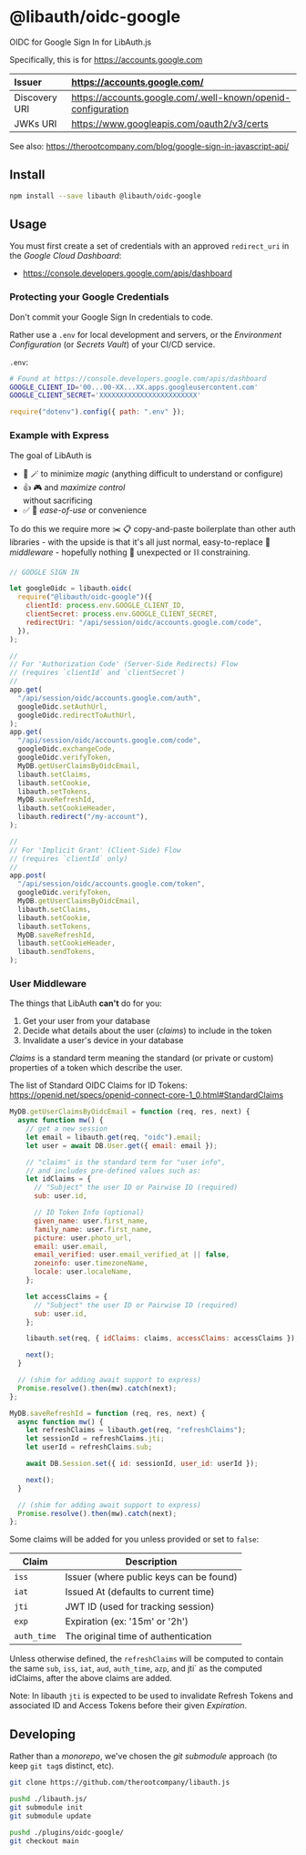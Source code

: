 # @libauth/oidc-google

OIDC for Google Sign In for LibAuth.js

Specifically, this is for <https://accounts.google.com>

| Issuer        | <https://accounts.google.com/>                                 |
| :------------ | :------------------------------------------------------------- |
| Discovery URI | <https://accounts.google.com/.well-known/openid-configuration> |
| JWKs URI      | <https://www.googleapis.com/oauth2/v3/certs>                   |

See also: <https://therootcompany.com/blog/google-sign-in-javascript-api/>

## Install

```bash
npm install --save libauth @libauth/oidc-google
```

## Usage

You must first create a set of credentials with an approved `redirect_uri` in
the _Google Cloud Dashboard_:

- <https://console.developers.google.com/apis/dashboard>

### Protecting your Google Credentials

Don't commit your Google Sign In credentials to code.

Rather use a `.env` for local development and servers, or the _Environment
Configuration_ (or _Secrets Vault_) of your CI/CD service.

`.env`:

```bash
# Found at https://console.developers.google.com/apis/dashboard
GOOGLE_CLIENT_ID='00...00-XX...XX.apps.googleusercontent.com'
GOOGLE_CLIENT_SECRET='XXXXXXXXXXXXXXXXXXXXXXXX'
```

```js
require("dotenv").config({ path: ".env" });
```

### Example with Express

The goal of LibAuth is

- 🚫 🪄 to minimize _magic_ (anything difficult to understand or configure)
- 👍 🎮 and _maximize control_ \
  without sacrificing
- ✅ 🏪 _ease-of-use_ or convenience

To do this we require more ✂️ 📋 copy-and-paste boilerplate than other auth
libraries - with the upside is that it's all just normal, easy-to-replace 🥞
_middleware_ - hopefully nothing 🤔 unexpected or ⛓ constraining.

```js
// GOOGLE SIGN IN

let googleOidc = libauth.oidc(
  require("@libauth/oidc-google")({
    clientId: process.env.GOOGLE_CLIENT_ID,
    clientSecret: process.env.GOOGLE_CLIENT_SECRET,
    redirectUri: "/api/session/oidc/accounts.google.com/code",
  }),
);

//
// For 'Authorization Code' (Server-Side Redirects) Flow
// (requires `clientId` and `clientSecret`)
//
app.get(
  "/api/session/oidc/accounts.google.com/auth",
  googleOidc.setAuthUrl,
  googleOidc.redirectToAuthUrl,
);
app.get(
  "/api/session/oidc/accounts.google.com/code",
  googleOidc.exchangeCode,
  googleOidc.verifyToken,
  MyDB.getUserClaimsByOidcEmail,
  libauth.setClaims,
  libauth.setCookie,
  libauth.setTokens,
  MyDB.saveRefreshId,
  libauth.setCookieHeader,
  libauth.redirect("/my-account"),
);

//
// For 'Implicit Grant' (Client-Side) Flow
// (requires `clientId` only)
//
app.post(
  "/api/session/oidc/accounts.google.com/token",
  googleOidc.verifyToken,
  MyDB.getUserClaimsByOidcEmail,
  libauth.setClaims,
  libauth.setCookie,
  libauth.setTokens,
  MyDB.saveRefreshId,
  libauth.setCookieHeader,
  libauth.sendTokens,
);
```

### User Middleware

The things that LibAuth **can't** do for you:

1. Get your user from your database
2. Decide what details about the user (_claims_) to include in the token
3. Invalidate a user's device in your database

_Claims_ is a standard term meaning the standard (or private or custom)
properties of a token which describe the user.

The list of Standard OIDC Claims for ID Tokens:
<https://openid.net/specs/openid-connect-core-1_0.html#StandardClaims>

```js
MyDB.getUserClaimsByOidcEmail = function (req, res, next) {
  async function mw() {
    // get a new session
    let email = libauth.get(req, "oidc").email;
    let user = await DB.User.get({ email: email });

    // "claims" is the standard term for "user info",
    // and includes pre-defined values such as:
    let idClaims = {
      // "Subject" the user ID or Pairwise ID (required)
      sub: user.id,

      // ID Token Info (optional)
      given_name: user.first_name,
      family_name: user.first_name,
      picture: user.photo_url,
      email: user.email,
      email_verified: user.email_verified_at || false,
      zoneinfo: user.timezoneName,
      locale: user.localeName,
    };

    let accessClaims = {
      // "Subject" the user ID or Pairwise ID (required)
      sub: user.id,
    };

    libauth.set(req, { idClaims: claims, accessClaims: accessClaims });

    next();
  }

  // (shim for adding await support to express)
  Promise.resolve().then(mw).catch(next);
};

MyDB.saveRefreshId = function (req, res, next) {
  async function mw() {
    let refreshClaims = libauth.get(req, "refreshClaims");
    let sessionId = refreshClaims.jti;
    let userId = refreshClaims.sub;

    await DB.Session.set({ id: sessionId, user_id: userId });

    next();
  }

  // (shim for adding await support to express)
  Promise.resolve().then(mw).catch(next);
};
```

Some claims will be added for you unless provided or set to `false`:

| Claim       | Description                             |
| ----------- | --------------------------------------- |
| `iss`       | Issuer (where public keys can be found) |
| `iat`       | Issued At (defaults to current time)    |
| `jti`       | JWT ID (used for tracking session)      |
| `exp`       | Expiration (ex: '15m' or '2h')          |
| `auth_time` | The original time of authentication     |

Unless otherwise defined, the `refreshClaims` will be computed to contain the
same `sub`, `iss`, `iat`, `aud`, `auth_time`, `azp`, and jti` as the computed
idClaims, after the above claims are added.

Note: In libauth `jti` is expected to be used to invalidate Refresh Tokens and
associated ID and Access Tokens before their given _Expiration_.

## Developing

Rather than a _monorepo_, we've chosen the _git submodule_ approach (to keep
`git tag`s distinct, etc).

```bash
git clone https://github.com/therootcompany/libauth.js
```

```bash
pushd ./libauth.js/
git submodule init
git submodule update
```

```bash
pushd ./plugins/oidc-google/
git checkout main
```
